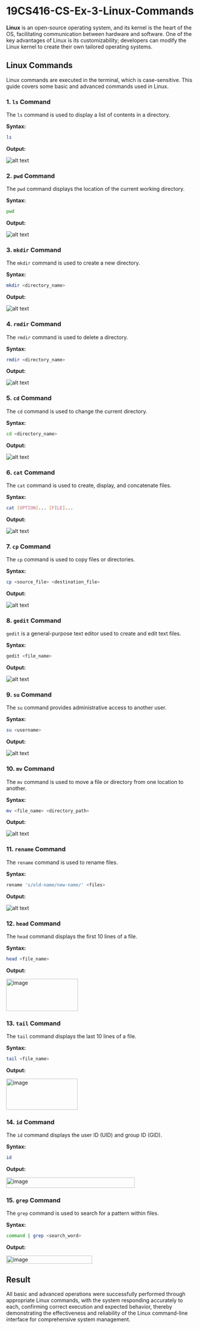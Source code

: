 # 19CS416-CS-Ex-3-Linux-Commands

**Linux** is an open-source operating system, and its kernel is the heart of the OS, facilitating communication between hardware and software. One of the key advantages of Linux is its customizability; developers can modify the Linux kernel to create their own tailored operating systems.

## Linux Commands

Linux commands are executed in the terminal, which is case-sensitive. This guide covers some basic and advanced commands used in Linux.

### 1. `ls` Command

The `ls` command is used to display a list of contents in a directory.

**Syntax:** 
```bash
ls
```

**Output:**

![alt text](image.png)

### 2. `pwd` Command

The `pwd` command displays the location of the current working directory.

**Syntax:**
```bash
pwd
```

**Output:** 

![alt text](image-1.png)

### 3. `mkdir` Command

The `mkdir` command is used to create a new directory.

**Syntax:**
```bash
mkdir <directory_name>
```

**Output:**

![alt text](image-2.png)

### 4. `rmdir` Command

The `rmdir` command is used to delete a directory.

**Syntax:**
```bash
rmdir <directory_name>
```

**Output:**

![alt text](image-3.png)

### 5. `cd` Command

The `cd` command is used to change the current directory.

**Syntax:**
```bash
cd <directory_name>
```

**Output:**

![alt text](image-4.png)

### 6. `cat` Command

The `cat` command is used to create, display, and concatenate files.

**Syntax:**
```bash
cat [OPTION]... [FILE]...
```

**Output:**

![alt text](image-5.png)

### 7. `cp` Command

The `cp` command is used to copy files or directories.

**Syntax:**
```bash
cp <source_file> <destination_file>
```

**Output:**

![alt text](image-6.png)

### 8. `gedit` Command

`gedit` is a general-purpose text editor used to create and edit text files.

**Syntax:**
```bash
gedit <file_name>
```

**Output:**

![alt text](image-7.png)

### 9. `su` Command

The `su` command provides administrative access to another user.

**Syntax:**
```bash
su <username>
```

**Output:**

![alt text](image-8.png)

### 10. `mv` Command

The `mv` command is used to move a file or directory from one location to another.

**Syntax:**
```bash
mv <file_name> <directory_path>
```

**Output:**

![alt text](image-9.png)

### 11. `rename` Command

The `rename` command is used to rename files.

**Syntax:**
```bash
rename 's/old-name/new-name/' <files>
```

**Output:**

![alt text](image-10.png)

### 12. `head` Command

The `head` command displays the first 10 lines of a file.

**Syntax:**
```bash
head <file_name>
```

**Output:**

<img width="192" height="86" alt="image" src="https://github.com/user-attachments/assets/3446dc07-ce85-4c8d-a5e5-461e4815515e" />


### 13. `tail` Command

The `tail` command displays the last 10 lines of a file.

**Syntax:**
```bash
tail <file_name>
```

**Output:**

<img width="191" height="83" alt="image" src="https://github.com/user-attachments/assets/7ea0d15f-3bbf-4e1c-8437-89d8f525d158" />


### 14. `id` Command

The `id` command displays the user ID (UID) and group ID (GID).

**Syntax:**
```bash
id
```

**Output:**

<img width="344" height="28" alt="image" src="https://github.com/user-attachments/assets/66bf123f-1a21-4474-83eb-957f401fd021" />


### 15. `grep` Command

The `grep` command is used to search for a pattern within files.

**Syntax:**
```bash
command | grep <search_word>
```

**Output:**

<img width="230" height="22" alt="image" src="https://github.com/user-attachments/assets/8fb3d9a6-9d2e-45da-9733-041dee31bd10" />


## Result
All basic and advanced operations were successfully performed through appropriate Linux commands, with the system responding accurately to each, confirming correct execution and expected behavior, thereby demonstrating the effectiveness and reliability of the Linux command-line interface for comprehensive system management.
